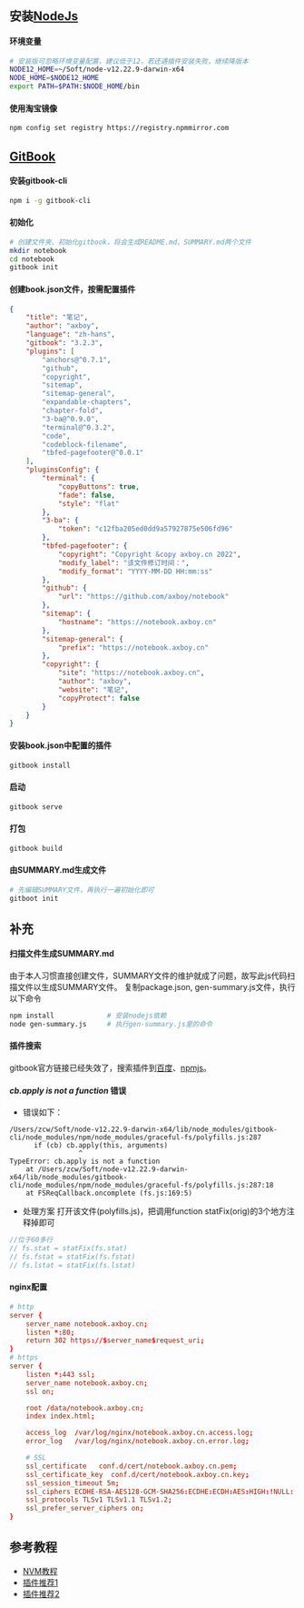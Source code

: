 ## 安装[NodeJs](https://nodejs.org/dist/)

#### 环境变量
```sh
# 安装版可忽略环境变量配置，建议低于12，若还遇插件安装失败，继续降版本
NODE12_HOME=~/Soft/node-v12.22.9-darwin-x64
NODE_HOME=$NODE12_HOME
export PATH=$PATH:$NODE_HOME/bin
```

#### 使用淘宝镜像
```sh
npm config set registry https://registry.npmmirror.com
```

## [GitBook](https://docs.gitbook.com/)
#### 安装gitbook-cli
```sh
npm i -g gitbook-cli
```

#### 初始化
```sh
# 创建文件夹、初始化gitbook，将会生成README.md、SUMMARY.md两个文件
mkdir notebook
cd notebook
gitbook init
```

#### 创建book.json文件，按需配置插件
```json
{
    "title": "笔记",
    "author": "axboy",
    "language": "zh-hans",
    "gitbook": "3.2.3",
    "plugins": [
        "anchors@^0.7.1",
        "github",
        "copyright",
        "sitemap",
        "sitemap-general",
        "expandable-chapters",
        "chapter-fold",
        "3-ba@^0.9.0",
        "terminal@^0.3.2",
        "code",
        "codeblock-filename",
        "tbfed-pagefooter@^0.0.1"
    ],
    "pluginsConfig": {
        "terminal": {
            "copyButtons": true,
            "fade": false,
            "style": "flat"
        },
        "3-ba": {
            "token": "c12fba205ed0dd9a57927875e506fd96"
        },
        "tbfed-pagefooter": {
            "copyright": "Copyright &copy axboy.cn 2022",
            "modify_label": "该文件修订时间：",
            "modify_format": "YYYY-MM-DD HH:mm:ss"
        },
        "github": {
            "url": "https://github.com/axboy/notebook"
        },
        "sitemap": {
            "hostname": "https://notebook.axboy.cn"
        },
        "sitemap-general": {
            "prefix": "https://notebook.axboy.cn"
        },
        "copyright": {
            "site": "https://notebook.axboy.cn",
            "author": "axboy",
            "website": "笔记",
            "copyProtect": false
        }
    }
}
```

#### 安装book.json中配置的插件
```sh
gitbook install
```

#### 启动
```sh
gitbook serve
```

#### 打包
```sh
gitbook build
```

#### 由SUMMARY.md生成文件
```sh
# 先编辑SUMMARY文件，再执行一遍初始化即可
gitboot init
```

## 补充

#### 扫描文件生成SUMMARY.md

由于本人习惯直接创建文件，SUMMARY文件的维护就成了问题，故写此js代码扫描文件以生成SUMMARY文件。
复制package.json, gen-summary.js文件，执行以下命令
```sh
npm install             # 安装nodejs依赖
node gen-summary.js     # 执行gen-summary.js里的命令
```

#### 插件搜索

gitbook官方链接已经失效了，搜索插件到[百度](https://baidu.com)、[npmjs](https://www.npmjs.com/)。

#### _cb.apply is not a function_ 错误

- 错误如下：
```log
/Users/zcw/Soft/node-v12.22.9-darwin-x64/lib/node_modules/gitbook-cli/node_modules/npm/node_modules/graceful-fs/polyfills.js:287
      if (cb) cb.apply(this, arguments)
                 ^
TypeError: cb.apply is not a function
    at /Users/zcw/Soft/node-v12.22.9-darwin-x64/lib/node_modules/gitbook-cli/node_modules/npm/node_modules/graceful-fs/polyfills.js:287:18
    at FSReqCallback.oncomplete (fs.js:169:5)
```

- 处理方案
打开该文件(polyfills.js)，把调用function statFix(orig)的3个地方注释掉即可
```js
//位于60多行
// fs.stat = statFix(fs.stat)
// fs.fstat = statFix(fs.fstat)
// fs.lstat = statFix(fs.lstat)
```

#### nginx配置

```plain:notebook.axboy.cn.conf
# http
server {
    server_name notebook.axboy.cn;
    listen *:80;
    return 302 https://$server_name$request_uri;
}
# https
server {
    listen *:443 ssl;
    server_name notebook.axboy.cn;
    ssl on;

    root /data/notebook.axboy.cn;
    index index.html;

    access_log  /var/log/nginx/notebook.axboy.cn.access.log;
    error_log   /var/log/nginx/notebook.axboy.cn.error.log;

    # SSL
    ssl_certificate   conf.d/cert/notebook.axboy.cn.pem;
    ssl_certificate_key  conf.d/cert/notebook.axboy.cn.key;
    ssl_session_timeout 5m;
    ssl_ciphers ECDHE-RSA-AES128-GCM-SHA256:ECDHE:ECDH:AES:HIGH:!NULL:!aNULL:!MD5:!ADH:!RC4;
    ssl_protocols TLSv1 TLSv1.1 TLSv1.2;
    ssl_prefer_server_ciphers on;
}
```

## 参考教程
- [NVM教程](https://www.runoob.com/w3cnote/nvm-manager-node-versions.html)
- [插件推荐1](http://www.lilidong.cn/demo/longyuan-gitbook/useConfig/plugins.html)
- [插件推荐2](https://www.wenjiangs.com/doc/i7jwlc35ye)

